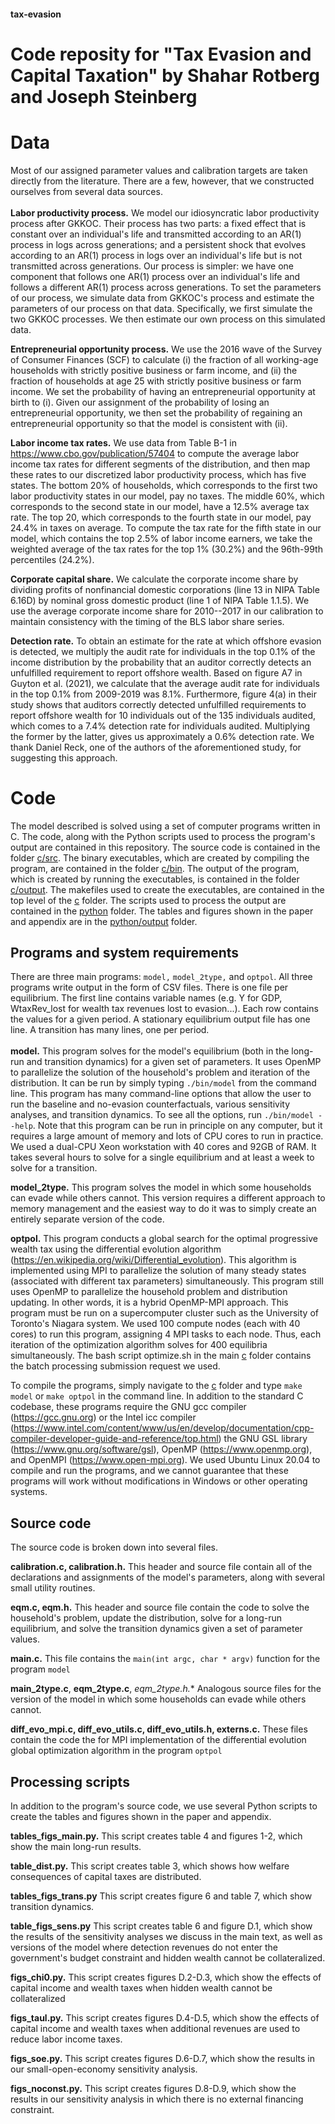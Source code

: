#### tax-evasion
# Code reposity for "Tax Evasion and Capital Taxation" by Shahar Rotberg and Joseph Steinberg #

# Data #
Most of our assigned parameter values and calibration targets are taken directly from the literature. There are a few, however, that we constructed ourselves from several data sources.  
<br/>
**Labor productivity process.** We model our idiosyncratic labor productivity process after GKKOC. Their process has two parts: a fixed effect that is constant over an individual's life and transmitted according to an AR(1) process in logs across generations; and a persistent shock that evolves according to an AR(1) process in logs over an individual's life but is not transmitted across generations. Our process is simpler: we have one component that follows one AR(1) process over an individual's life and follows a different AR(1) process across generations. To set the parameters of our process, we simulate data from GKKOC's process and estimate the parameters of our process on that data. Specifically, we first simulate the two GKKOC processes. We then estimate our own process on this simulated data.

**Entrepreneurial opportunity process.** We use the 2016 wave of the Survey of Consumer Finances (SCF) to calculate (i) the fraction of all working-age households with strictly positive business or farm income, and (ii) the fraction of households at age 25 with strictly positive business or farm income. We set the probability of having an entrepreneurial opportunity at birth to (i). Given our assignment of the probability of losing an entrepreneurial opportunity, we then set the probability of regaining an entrepreneurial opportunity so that the model is consistent with (ii).

**Labor income tax rates.** We use data from Table B-1 in https://www.cbo.gov/publication/57404 to compute the average labor income tax rates for different segments of the distribution, and then map these rates to our discretized labor productivity process, which has five states. The bottom 20\% of households, which corresponds to the first two labor productivity states in our model, pay no taxes. The middle 60%, which corresponds to the second state in our model, have a 12.5% average tax rate. The top 20\, which corresponds to the fourth state in our model, pay 24.4% in taxes on average. To compute the tax rate for the fifth state in our model, which contains the top 2.5% of labor income earners, we take the weighted average of the tax rates for the top 1% (30.2%) and the 96th-99th percentiles (24.2%).

**Corporate capital share.** We calculate the corporate income share by dividing profits of nonfinancial domestic corporations (line 13 in NIPA Table 6.16D) by nominal gross domestic product (line 1 of NIPA Table 1.1.5). We use the average corporate income share for 2010--2017 in our calibration to maintain consistency with the timing of the BLS labor share series.

**Detection rate.** To obtain an estimate for the rate at which offshore evasion is detected, we multiply the audit rate for individuals in the top 0.1\% of the income distribution by the probability that an auditor correctly detects an unfulfilled requirement to report offshore wealth. Based on figure A7 in Guyton et al. (2021), we calculate that the average audit rate for individuals in the top 0.1% from 2009-2019 was 8.1%. Furthermore, figure 4(a) in their study shows that auditors correctly detected unfulfilled requirements to report offshore wealth for 10 individuals out of the 135 individuals audited, which comes to a 7.4\% detection rate for individuals audited. Multiplying the former by the latter, gives us approximately a 0.6% detection rate. We thank Daniel Reck, one of the authors of the aforementioned study, for suggesting this approach.

# Code #
The model described is solved using a set of computer programs written in C. The code, along with the Python scripts used to process the program's output are contained in this repository. The source code is contained in the folder <a href="c/src">c/src</a>. The binary executables, which are created by compiling the program, are contained in the folder <a href="c/bin">c/bin</a>. The output of the program, which is created by running the executables, is contained in the folder <a href="c/output">c/output</a>. The makefiles used to create the executables, are contained in the top level of the <a href="c">c</a> folder. The scripts used to process the output are contained in the <a href="python">python</a> folder. The tables and figures shown in the paper and appendix are in the <a href="python/output">python/output</a> folder.

## Programs and system requirements ##
There are three main programs: `model,` `model_2type,` and `optpol`. All three programs write output in the form of CSV files. There is one file per equilibrium. The first line contains variable names (e.g. Y for GDP, WtaxRev_lost for wealth tax revenues lost to evasion...). Each row contains the values for a given period. A stationary equilibrium output file has one line. A transition has many lines, one per period.  
<br/>
**model.** This program solves for the model's equilibrium (both in the long-run and transition dynamics) for a given set of parameters. It uses OpenMP to parallelize the solution of the household's problem and iteration of the distribution. It can be run by simply typing `./bin/model` from the command line. This program has many command-line options that allow the user to run the baseline and no-evasion counterfactuals, various sensitivity analyses, and transition dynamics. To see all the options, run `./bin/model --help`. Note that this program can be run in principle on any computer, but it requires a large amount of memory and lots of CPU cores to run in practice. We used a dual-CPU Xeon workstation with 40 cores and 92GB of RAM. It takes several hours to solve for a single equilibrium and at least a week to solve for a transition.

**model_2type.** This program solves the model in which some households can evade while others cannot. This version requires a different approach to memory management and the easiest way to do it was to simply create an entirely separate version of the code.

  **optpol.** This program conducts a global search for the optimal progressive wealth tax using the differential evolution algorithm (https://en.wikipedia.org/wiki/Differential_evolution). This algorithm is implemented using MPI to parallelize the solution of many steady states (associated with different tax parameters) simultaneously. This program still uses OpenMP to parallelize the household problem and distribution updating. In other words, it is a hybrid OpenMP-MPI approach. This program must be run on a supercomputer cluster such as the University of Toronto's Niagara system. We used 100 compute nodes (each with 40 cores) to run this program, assigning 4 MPI tasks to each node. Thus, each iteration of the optimization algorithm solves for 400 equilibria simultaneously. The bash script optimize.sh in the main <a href="c">c</a> folder contains the batch processing submission request we used.
  
To compile the programs, simply navigate to the <a href="c">c</a> folder and type `make model` or `make optpol` in the command line. In addition to the standard C codebase, these programs require the GNU gcc compiler (https://gcc.gnu.org) or the Intel icc compiler (https://www.intel.com/content/www/us/en/develop/documentation/cpp-compiler-developer-guide-and-reference/top.html) the GNU GSL library (https://www.gnu.org/software/gsl), OpenMP (https://www.openmp.org), and OpenMPI (https://www.open-mpi.org). We used Ubuntu Linux 20.04 to compile and run the programs, and we cannot guarantee that these programs will work without modifications in Windows or other operating systems.

## Source code ##
The source code is broken down into several files.

**calibration.c, calibration.h.** This header and source file contain all of the declarations and assignments of the model's parameters, along with several small utility routines.

**eqm.c, eqm.h.** This header and source file contain the code to solve the household's problem, update the distribution, solve for a long-run equilibrium, and solve the transition dynamics given a set of parameter values.

**main.c.** This file contains the `main(int argc, char * argv)` function for the program `model`

**main_2type.c**, **eqm_2type.c**, *eqm_2type.h.** Analogous source files for the version of the model in which some households can evade while others cannot.

**diff_evo_mpi.c, diff_evo_utils.c, diff_evo_utils.h, externs.c.** These files contain the code the for MPI implementation of the differential evolution global optimization algorithm in the program `optpol`

## Processing scripts ##
In addition to the program's source code, we use several Python scripts to create the tables and figures shown in the paper and appendix.

**tables_figs_main.py.** This script creates table 4 and figures 1-2, which show the main long-run results.

**table_dist.py.** This script creates table 3, which shows how welfare consequences of capital taxes are distributed.

**tables_figs_trans.py** This script creates figure 6 and table 7, which show transition dynamics.

**table_figs_sens.py** This script creates table 6 and figure D.1, which show the results of the sensitivity analyses we discuss in the main text, as well as versions of the model where detection revenues do not enter the government's budget constraint and hidden wealth cannot be collateralized.

**figs_chi0.py.** This script creates figures D.2-D.3, which show the effects of capital income and wealth taxes when hidden wealth cannot be collateralized

**figs_taul.py.** This script creates figures D.4-D.5, which show the effects of capital income and wealth taxes when additional revenues are used to reduce labor income taxes.

**figs_soe.py.** This script creates figures D.6-D.7, which show the results in our small-open-economy sensitivity analysis.

**figs_noconst.py.** This script creates figures D.8-D.9, which show the results in our sensitivity analysis in which there is no external financing constraint.
